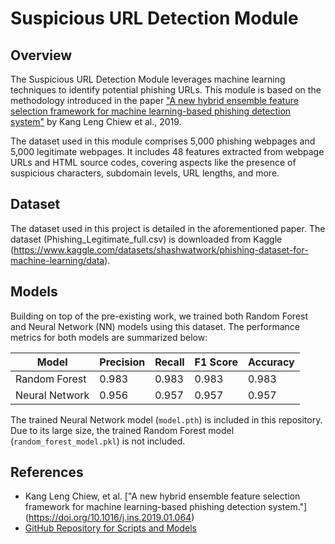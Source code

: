 # Suspicious URL Detection Module

## Overview

The Suspicious URL Detection Module leverages machine learning techniques to identify potential phishing URLs. This module is based on the methodology introduced in the paper ["A new hybrid ensemble feature selection framework for machine learning-based phishing detection system"](https://doi.org/10.1016/j.ins.2019.01.064) by Kang Leng Chiew et al., 2019.

The dataset used in this module comprises 5,000 phishing webpages and 5,000 legitimate webpages. It includes 48 features extracted from webpage URLs and HTML source codes, covering aspects like the presence of suspicious characters, subdomain levels, URL lengths, and more.

## Dataset

The dataset used in this project is detailed in the aforementioned paper. The dataset (Phishing_Legitimate_full.csv) is downloaded from Kaggle (https://www.kaggle.com/datasets/shashwatwork/phishing-dataset-for-machine-learning/data).

## Models

Building on top of the pre-existing work, we trained both Random Forest and Neural Network (NN) models using this dataset. The performance metrics for both models are summarized below:

| Model          | Precision | Recall  | F1 Score | Accuracy |
|----------------|-----------|---------|----------|----------|
| Random Forest  | 0.983     | 0.983   | 0.983    | 0.983    |
| Neural Network | 0.956     | 0.957   | 0.957    | 0.957    |

The trained Neural Network model (`model.pth`) is included in this repository. Due to its large size, the trained Random Forest model (`random_forest_model.pkl`) is not included.

## References

- Kang Leng Chiew, et al. ["A new hybrid ensemble feature selection framework for machine learning-based phishing detection system."] (https://doi.org/10.1016/j.ins.2019.01.064)
- [GitHub Repository for Scripts and Models](https://github.com/periscopegithub/Suspicious-URL-Detector.git)

